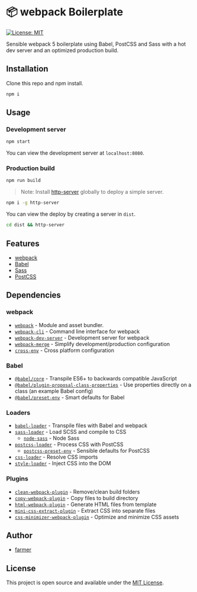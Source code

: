 # 📦 webpack Boilerplate

[![License: MIT](https://img.shields.io/badge/License-MIT-blue.svg)](https://opensource.org/licenses/MIT)

Sensible webpack 5 boilerplate using Babel, PostCSS and Sass with a hot dev server and an optimized production build.

## Installation

Clone this repo and npm install.

```bash
npm i
```

## Usage

### Development server

```bash
npm start
```

You can view the development server at `localhost:8080`.

### Production build

```bash
npm run build
```

> Note: Install [http-server](https://www.npmjs.com/package/http-server) globally to deploy a simple server.

```bash
npm i -g http-server
```

You can view the deploy by creating a server in `dist`.

```bash
cd dist && http-server
```

## Features

-   [webpack](https://webpack.js.org/)
-   [Babel](https://babeljs.io/)
-   [Sass](https://sass-lang.com/)
-   [PostCSS](https://postcss.org/)

## Dependencies

### webpack

-   [`webpack`](https://github.com/webpack/webpack) - Module and asset bundler.
-   [`webpack-cli`](https://github.com/webpack/webpack-cli) - Command line interface for webpack
-   [`webpack-dev-server`](https://github.com/webpack/webpack-dev-server) - Development server for webpack
-   [`webpack-merge`](https://github.com/survivejs/webpack-merge) - Simplify development/production configuration
-   [`cross-env`](https://github.com/kentcdodds/cross-env) - Cross platform configuration

### Babel

-   [`@babel/core`](https://www.npmjs.com/package/@babel/core) - Transpile ES6+ to backwards compatible JavaScript
-   [`@babel/plugin-proposal-class-properties`](https://babeljs.io/docs/en/babel-plugin-proposal-class-properties) - Use properties directly on a class (an example Babel config)
-   [`@babel/preset-env`](https://babeljs.io/docs/en/babel-preset-env) - Smart defaults for Babel

### Loaders

-   [`babel-loader`](https://webpack.js.org/loaders/babel-loader/) - Transpile files with Babel and webpack
-   [`sass-loader`](https://webpack.js.org/loaders/sass-loader/) - Load SCSS and compile to CSS
    -   [`node-sass`](https://github.com/sass/node-sass) - Node Sass
-   [`postcss-loader`](https://webpack.js.org/loaders/postcss-loader/) - Process CSS with PostCSS
    -   [`postcss-preset-env`](https://www.npmjs.com/package/postcss-preset-env) - Sensible defaults for PostCSS
-   [`css-loader`](https://webpack.js.org/loaders/css-loader/) - Resolve CSS imports
-   [`style-loader`](https://webpack.js.org/loaders/style-loader/) - Inject CSS into the DOM

### Plugins

-   [`clean-webpack-plugin`](https://github.com/johnagan/clean-webpack-plugin) - Remove/clean build folders
-   [`copy-webpack-plugin`](https://github.com/webpack-contrib/copy-webpack-plugin) - Copy files to build directory
-   [`html-webpack-plugin`](https://github.com/jantimon/html-webpack-plugin) - Generate HTML files from template
-   [`mini-css-extract-plugin`](https://github.com/webpack-contrib/mini-css-extract-plugin) - Extract CSS into separate files
-   [`css-minimizer-webpack-plugin`](https://webpack.js.org/plugins/css-minimizer-webpack-plugin/) - Optimize and minimize CSS assets

## Author

-   [farmer](https://github.com/devilisdog?tab=repositories)

## License

This project is open source and available under the [MIT License](LICENSE).
